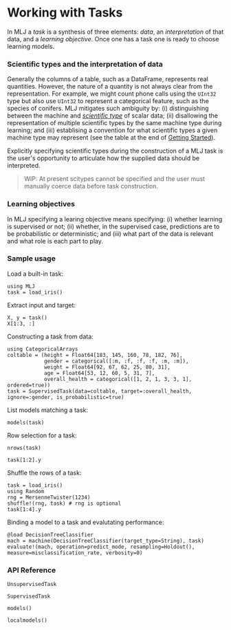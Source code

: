 # Working with Tasks

In MLJ a *task* is a synthesis of three elements: *data*, an
*interpretation* of that data, and a *learning objective*. Once one has a
task one is ready to choose learning models.

### Scientific types and the interpretation of data

Generally the columns of a table, such as a DataFrame, represents real
quantities. However, the nature of a quantity is not always clear from
the representation. For example, we might count phone calls using the
`UInt32` type but also use `UInt32` to represent a categorical
feature, such as the species of conifers. MLJ mitigates such ambiguity
by: (i) distinguishing between the machine and *[scientific
type](index.md)* of scalar data; (ii) disallowing the
representation of multiple scientific types by the same machine type
during learning; and (iii) establising a convention for what
scientific types a given machine type may represent (see the
table at the end of [Getting Started](index.md)).

Explicitly specifying scientific types during the construction of a
MLJ task is the user's opportunity to articulate how the supplied data
should be interpreted.

> WIP: At present scitypes cannot be specified and the user must manually coerce data before task construction. 


### Learning objectives

In MLJ specifying a learing objective means specifying: (i) whether
learning is supervised or not; (ii) whether, in the supervised case,
predictions are to be probabilistic or deterministic; and (iii) what
part of the data is relevant and what role is each part to play.


### Sample usage

Load a built-in task:

```@example 1
using MLJ
task = load_iris()
```

Extract input and target:

```@example 1 
X, y = task()
X[1:3, :]
```

Constructing a task from data:

```@example 1
using CategoricalArrays
coltable = (height = Float64[183, 145, 160, 78, 182, 76],
            gender = categorical([:m, :f, :f, :f, :m, :m]),
            weight = Float64[92, 67, 62, 25, 80, 31],
            age = Float64[53, 12, 60, 5, 31, 7],
            overall_health = categorical([1, 2, 1, 3, 3, 1], ordered=true))
task = SupervisedTask(data=coltable, target=:overall_health, ignore=:gender, is_probabilistic=true)
```

List models matching a task:

```@example 1
models(task)
```

Row selection for a task:

```@example 1
nrows(task)
```

```@example 1
task[1:2].y
```

Shuffle the rows of a task:

```@example 1
task = load_iris()
using Random
rng = MersenneTwister(1234)
shuffle!(rng, task) # rng is optional
task[1:4].y
```

Binding a model to a task and evalutating performance:

```@example 1
@load DecisionTreeClassifier
mach = machine(DecisionTreeClassifier(target_type=String), task)
evaluate!(mach, operation=predict_mode, resampling=Holdout(), measure=misclassification_rate, verbosity=0)
```


### API Reference   

```@docs
UnsupervisedTask
```

```@docs
SupervisedTask
```

```@docs
models()
```

```@docs
localmodels()
```
